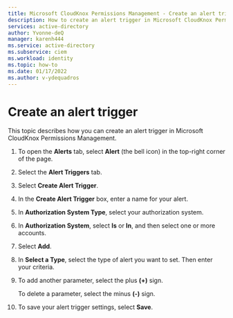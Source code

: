 ```yaml
---
title: Microsoft CloudKnox Permissions Management - Create an alert trigger
description: How to create an alert trigger in Microsoft CloudKnox Permissions Management.
services: active-directory
author: Yvonne-deQ
manager: karenh444
ms.service: active-directory
ms.subservice: ciem
ms.workload: identity
ms.topic: how-to
ms.date: 01/17/2022
ms.author: v-ydequadros
---
```


# Create an alert trigger

This topic describes how you can create an alert trigger in Microsoft CloudKnox Permissions Management.

1. To open the **Alerts** tab, select **Alert** (the bell icon) in the top-right corner of the page.
2. Select the **Alert Triggers** tab.
3. Select **Create Alert Trigger**.
4. In the **Create Alert Trigger** box, enter a name for your alert.
5. In **Authorization System Type**, select your authorization system.
6. In **Authorization System**, select **Is** or **In**, and then select one or more accounts.
7. Select **Add**.
8. In **Select a Type**, select the type of alert you want to set. Then enter your criteria.
9. To add another parameter, select the plus **(+)** sign.

    To delete a parameter, select the minus **(-)** sign.
10. To save your alert trigger settings, select **Save**.



<!---## Next steps--->
